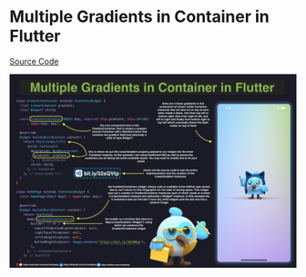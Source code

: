 # Multiple Gradients in Container in Flutter

[Source Code](../images/multiple-gradients-in-container-in-flutter.dart)

![](../images/multiple-gradients-in-container-in-flutter.jpg)
